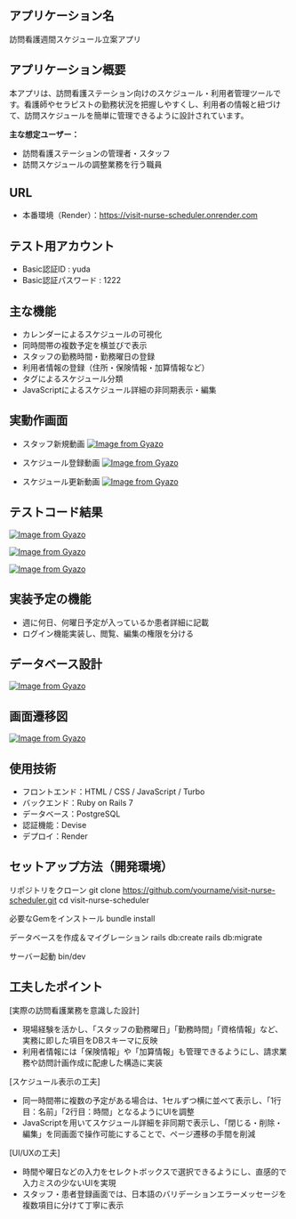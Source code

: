 ## アプリケーション名
訪問看護週間スケジュール立案アプリ

## アプリケーション概要
本アプリは、訪問看護ステーション向けのスケジュール・利用者管理ツールです。看護師やセラピストの勤務状況を把握しやすくし、利用者の情報と紐づけて、訪問スケジュールを簡単に管理できるように設計されています。

**主な想定ユーザー：**
- 訪問看護ステーションの管理者・スタッフ
- 訪問スケジュールの調整業務を行う職員

## URL
- 本番環境（Render）：https://visit-nurse-scheduler.onrender.com

## テスト用アカウント
- Basic認証ID : yuda
- Basic認証パスワード : 1222

## 主な機能
- カレンダーによるスケジュールの可視化
- 同時間帯の複数予定を横並びで表示
- スタッフの勤務時間・勤務曜日の登録
- 利用者情報の登録（住所・保険情報・加算情報など）
- タグによるスケジュール分類
- JavaScriptによるスケジュール詳細の非同期表示・編集


## 実動作画面
- スタッフ新規動画
[![Image from Gyazo](https://i.gyazo.com/ab6c8f7793aedb7fc1cf198f8f0c2cba.gif)](https://gyazo.com/ab6c8f7793aedb7fc1cf198f8f0c2cba)

- スケジュール登録動画
[![Image from Gyazo](https://i.gyazo.com/5bab23c99d3eefd1ea120134bbf22a0b.gif)](https://gyazo.com/5bab23c99d3eefd1ea120134bbf22a0b)

- スケジュール更新動画
[![Image from Gyazo](https://i.gyazo.com/221bed83e28d75d046d29ead7916f31f.gif)](https://gyazo.com/221bed83e28d75d046d29ead7916f31f)


## テストコード結果
[![Image from Gyazo](https://i.gyazo.com/d70ea9a18d6b205739af0f41e67fb7e1.png)](https://gyazo.com/d70ea9a18d6b205739af0f41e67fb7e1)

[![Image from Gyazo](https://i.gyazo.com/5a343028d70d345ced5569c033b66194.png)](https://gyazo.com/5a343028d70d345ced5569c033b66194)

[![Image from Gyazo](https://i.gyazo.com/85ab03662bf105f0ced4a6678634e6bb.png)](https://gyazo.com/85ab03662bf105f0ced4a6678634e6bb)

## 実装予定の機能
- 週に何日、何曜日予定が入っているか患者詳細に記載
- ログイン機能実装し、閲覧、編集の権限を分ける

## データベース設計
[![Image from Gyazo](https://i.gyazo.com/c492c7c20255f1f299241bd64d379b30.png)](https://gyazo.com/c492c7c20255f1f299241bd64d379b30)


## 画面遷移図
[![Image from Gyazo](https://i.gyazo.com/af36a526796f0e9432c1b23877869933.png)](https://gyazo.com/af36a526796f0e9432c1b23877869933)

## 使用技術
- フロントエンド：HTML / CSS / JavaScript / Turbo
- バックエンド：Ruby on Rails 7
- データベース：PostgreSQL
- 認証機能：Devise
- デプロイ：Render

## セットアップ方法（開発環境）

リポジトリをクローン
git clone https://github.com/yourname/visit-nurse-scheduler.git
cd visit-nurse-scheduler

必要なGemをインストール
bundle install

データベースを作成＆マイグレーション
rails db:create
rails db:migrate

サーバー起動
bin/dev

## 工夫したポイント
[実際の訪問看護業務を意識した設計]
- 現場経験を活かし、「スタッフの勤務曜日」「勤務時間」「資格情報」など、実務に即した項目をDBスキーマに反映
- 利用者情報には「保険情報」や「加算情報」も管理できるようにし、請求業務や訪問計画作成に配慮した構造に実装

[スケジュール表示の工夫]
- 同一時間帯に複数の予定がある場合は、1セルずつ横に並べて表示し、「1行目：名前」「2行目：時間」となるようにUIを調整
- JavaScriptを用いてスケジュール詳細を非同期で表示し、「閉じる・削除・編集」を同画面で操作可能にすることで、ページ遷移の手間を削減

[UI/UXの工夫]
- 時間や曜日などの入力をセレクトボックスで選択できるようにし、直感的で入力ミスの少ないUIを実現
- スタッフ・患者登録画面では、日本語のバリデーションエラーメッセージを複数項目に分けて丁寧に表示
